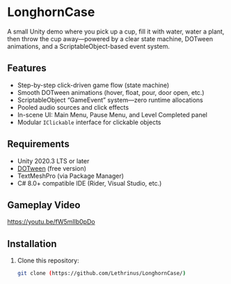 # LonghornCase

A small Unity demo where you pick up a cup, fill it with water, water a plant, then throw the cup away—powered by a clear state machine, DOTween animations, and a ScriptableObject-based event system.

## Features

- Step-by-step click-driven game flow (state machine)  
- Smooth DOTween animations (hover, float, pour, door open, etc.)  
- ScriptableObject “GameEvent” system—zero runtime allocations  
- Pooled audio sources and click effects  
- In-scene UI: Main Menu, Pause Menu, and Level Completed panel  
- Modular `IClickable` interface for clickable objects  

## Requirements

- Unity 2020.3 LTS or later  
- [DOTween](http://dotween.demigiant.com/) (free version)  
- TextMeshPro (via Package Manager)  
- C# 8.0+ compatible IDE (Rider, Visual Studio, etc.)

## Gameplay Video 
https://youtu.be/fW5mIlb0pDo


## Installation

1. Clone this repository:
   ```bash
   git clone (https://github.com/Lethrinus/LonghornCase/)
